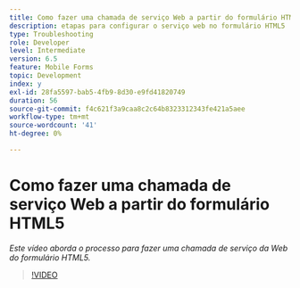 ```yaml
---
title: Como fazer uma chamada de serviço Web a partir do formulário HTML5
description: etapas para configurar o serviço web no formulário HTML5
type: Troubleshooting
role: Developer
level: Intermediate
version: 6.5
feature: Mobile Forms
topic: Development
index: y
exl-id: 28fa5597-bab5-4fb9-8d30-e9fd41820749
duration: 56
source-git-commit: f4c621f3a9caa8c2c64b8323312343fe421a5aee
workflow-type: tm+mt
source-wordcount: '41'
ht-degree: 0%

---
```


# Como fazer uma chamada de serviço Web a partir do formulário HTML5

*Este vídeo aborda o processo para fazer uma chamada de serviço da Web do formulário HTML5.*

>[!VIDEO](https://video.tv.adobe.com/v/335505?quality=12&learn=on)
